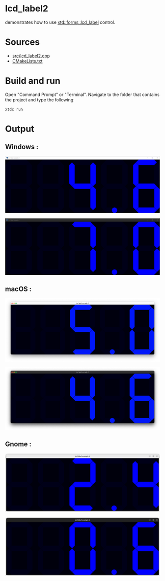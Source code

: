 # lcd_label2

demonstrates how to use [xtd::forms::lcd_label](https://gammasoft71.github.io/xtd/reference_guides/latest/classxtd_1_1forms_1_1lcd__label.html) control.

# Sources

* [src/lcd_label2.cpp](src/lcd_label2.cpp)
* [CMakeLists.txt](CMakeLists.txt)

# Build and run

Open "Command Prompt" or "Terminal". Navigate to the folder that contains the project and type the following:

```shell
xtdc run
```

# Output

## Windows :

![Screenshot](../../../../docs/pictures/examples/lcd_label2_w.png)

![Screenshot](../../../../docs/pictures/examples/lcd_label2_wd.png)

## macOS :

![Screenshot](../../../../docs/pictures/examples/lcd_label2_m.png)

![Screenshot](../../../../docs/pictures/examples/lcd_label2_md.png)

## Gnome :

![Screenshot](../../../../docs/pictures/examples/lcd_label2_g.png)

![Screenshot](../../../../docs/pictures/examples/lcd_label2_gd.png)
